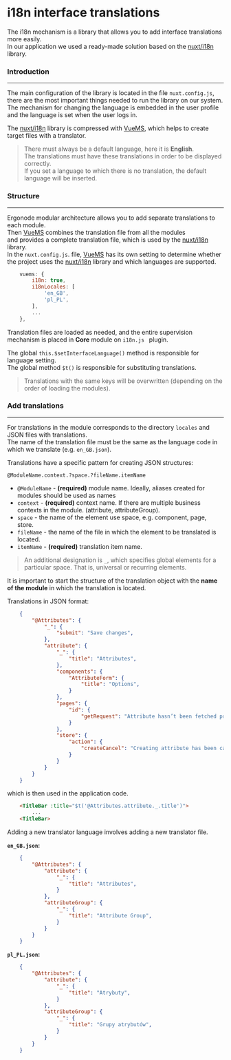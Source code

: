 # i18n interface translations

The i18n mechanism is a library that allows you to add interface translations more easily.<br>
In our application we used a ready-made solution based on the [nuxt/i18n][i18n] library.<br>

### Introduction
---
The main configuration of the library is located in the file `nuxt.config.js`, <br>
there are the most important things needed to run the library on our system. <br>
The mechanism for changing the language is embedded in the user profile <br>
and the language is set when the user logs in. <br>

The [nuxt/i18n][i18n] library is compressed with [VueMS][vuems],
which helps to create target files with a translator.<br>

> There must always be a default language, here it is **English**. <br>
The translations must have these translations in order to be displayed correctly.<br>
If you set a language to which there is no translation, the default language will be inserted.

### Structure
---

Ergonode modular architecture allows you to add separate translations to each module.<br>
Then [VueMS][vuems] combines the translation file from all the modules <br>
and provides a complete translation file, which is used by the [nuxt/i18n][i18n] library.<br>
In the `nuxt.config.js`. file, [VueMS][vuems] has its own setting to determine whether <br>
the project uses the [nuxt/i18n][i18n] library and which languages are supported.

```javascript
    vuems: {
        i18n: true,
        i18nLocales: [
            'en_GB',
            'pl_PL',
        ],
        ...
    },
```

Translation files are loaded as needed, and the entire supervision mechanism is placed in **Core** module on `i18n.js ` plugin.

The global `this.$setInterfaceLanguage()` method is responsible for language setting.<br>
The global method `$t()` is responsible for substituting translations.


> Translations with the same keys will be overwritten (depending on the order of loading the modules).

### Add translations
---
For translations in the module corresponds to the directory `locales` and JSON files with translations.<br>
The name of the translation file must be the same as the language code in which we translate (e.g. `en_GB.json`).<br>

Translations have a specific pattern for creating JSON structures:

`@ModuleName.context.?space.?fileName.itemName`

- `@ModuleName` - **(required)** module name. Ideally, aliases created for modules should be used as names
- `context` - **(required)** context name. If there are multiple business contexts in the module. (attribute, attributeGroup).
- `space` - the name of the element use space, e.g. component, page, store.
- `fileName` - the name of the file in which the element to be translated is located.
- `itemName` - **(required)** translation item name.

> An additional designation is `_`, which specifies global elements for a particular space. That is, universal or recurring elements.

<div class="Alert Alert--warning">

It is important to start the structure of the translation object with the **name of the module** in which the translation is located.

</div>

Translations in JSON format:

```json
    {
        "@Attributes": {
            "_": {
                "submit": "Save changes",
            },
            "attribute": {
                "_": {
                    "title": "Attributes",
                },
                "components": {
                    "AttributeForm": {
                        "title": "Options",
                    }
                },
                "pages": {
                    "id": {
                        "getRequest": "Attribute hasn’t been fetched properly"
                    }
                },
                "store": {
                    "action": {
                        "createCancel": "Creating attribute has been canceled",
                    }
                }
            }
        }
    }
```
which is then used in the application code.

```html
    <TitleBar :title="$t('@Attributes.attribute._.title')">
        ...
    <TitleBar>
```

Adding a new translator language involves adding a new translator file.

**`en_GB.json`:**
```json
    {
        "@Attributes": {
            "attribute": {
                "_": {
                    "title": "Attributes",
                }
            },
            "attributeGroup": {
                "_": {
                    "title": "Attribute Group",
                }
            }
        }
    }
```
**`pl_PL.json`:**
```json
    {
        "@Attributes": {
            "attribute": {
                "_": {
                    "title": "Atrybuty",
                }
            },
            "attributeGroup": {
                "_": {
                    "title": "Grupy atrybutów",
                }
            }
        }
    }
```

[i18n]: https://i18n.nuxtjs.org/
[vuems]: https://www.npmjs.com/package/@ergonode/vuems